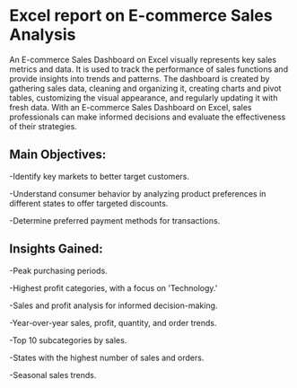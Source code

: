 # Excel report on E-commerce Sales Analysis

An E-commerce Sales Dashboard on Excel visually represents key sales metrics and data. 
It is used to track the performance of sales functions and provide insights into trends and patterns. 
The dashboard is created by gathering sales data, cleaning and organizing it, creating charts and
pivot tables, customizing the visual appearance, and regularly updating it with fresh data. With 
an E-commerce Sales Dashboard on Excel, sales professionals can make informed decisions and evaluate 
the effectiveness of their strategies.

## Main Objectives:

-Identify key markets to better target customers.

-Understand consumer behavior by analyzing product preferences in different states to offer targeted discounts.

-Determine preferred payment methods for transactions.

## Insights Gained:

-Peak purchasing periods.

-Highest profit categories, with a focus on 'Technology.'

-Sales and profit analysis for informed decision-making.

-Year-over-year sales, profit, quantity, and order trends.

-Top 10 subcategories by sales.

-States with the highest number of sales and orders.

-Seasonal sales trends.
